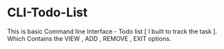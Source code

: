# CLI-Todo-List
This is basic Command line Interface - Todo list [ I built to track the task ]. Which Contains the VIEW , ADD , REMOVE , EXIT options.
